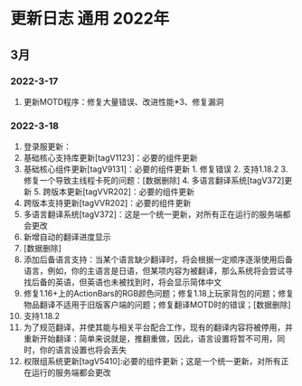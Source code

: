 # 更新日志 通用 2022年

## 3月

### 2022-3-17
1. 更新MOTD程序：修复大量错误、改进性能*3、修复漏洞

### 2022-3-18
1. 登录服更新：
  1. 基础核心支持库更新[tagV1123]：必要的组件更新
  2. 基础核心组件更新[tagV9131]：必要的组件更新
    1. 修复错误
    2. 支持1.18.2
    3. 修复一个导致主线程卡死的问题：[数据删除]
    4. 多语言翻译系统[tagV372]更新
    5. 跨版本更新[tagVVR202]：必要的组件更新
2. 跨版本支持更新[tagVVR202]：必要的组件更新
3. 多语言翻译系统[tagV372]：这是一个统一更新，对所有正在运行的服务端都会更改
  1. 新增自动的翻译进度显示
  2. [数据删除]
  3. 添加后备语言支持：当某个语言缺少翻译时，将会根据一定顺序逐渐使用后备语言，例如，你的主语言是日语，但某项内容为被翻译，那么系统将会尝试寻找后备的英语，但英语也未被找到时，将会显示简体中文
  4. 修复1.16+上的ActionBars的RGB颜色问题；修复1.18上玩家背包的问题；修复物品翻译不适用于旧版客户端的问题；修复翻译MOTD时的错误；[数据删除]
  5. 支持1.18.2
4. 为了规范翻译，并使其能与相关平台配合工作，现有的翻译内容将被停用，并重新开始翻译：简单来说就是，推翻重做，因此，语言设置将暂不可用，同时，你的语言设置也将会丢失
5. 权限组系统更新[tagV5410]:必要的组件更新；这是一个统一更新，对所有正在运行的服务端都会更改